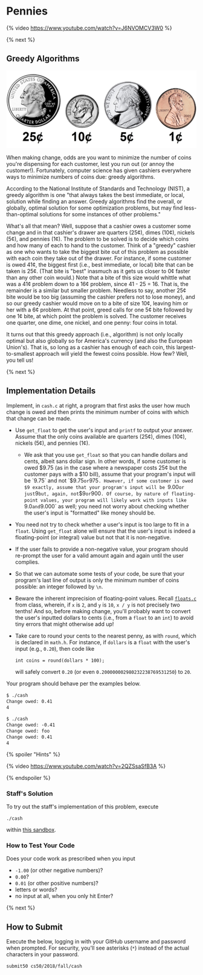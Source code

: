 # Pennies

{% video https://www.youtube.com/watch?v=J6NVOMCV3W0 %}

{% next %}

## Greedy Algorithms

<!-- http://mypieceofthe31415927.blogspot.com/2014/04/whats-wrong-with-these-us-coins.html -->
![US coins](coins.jpg)

When making change, odds are you want to minimize the number of coins you're dispensing for each customer, lest you run out (or annoy the customer!).  Fortunately, computer science has given cashiers everywhere ways to minimize numbers of coins due: greedy algorithms.

According to the National Institute of Standards and Technology (NIST), a greedy algorithm is one "that always takes the best immediate, or local, solution while finding an answer. Greedy algorithms find the overall, or globally, optimal solution for some optimization problems, but may find less-than-optimal solutions for some instances of other problems."

What's all that mean? Well, suppose that a cashier owes a customer some change and in that cashier's drawer are quarters (25¢), dimes (10¢), nickels (5¢), and pennies (1¢). The problem to be solved is to decide which coins and how many of each to hand to the customer. Think of a "greedy" cashier as one who wants to take the biggest bite out of this problem as possible with each coin they take out of the drawer. For instance, if some customer is owed 41¢, the biggest first (i.e., best immediate, or local) bite that can be taken is 25¢. (That bite is "best" inasmuch as it gets us closer to 0¢ faster than any other coin would.) Note that a bite of this size would whittle what was a 41¢ problem down to a 16¢ problem, since 41 - 25 = 16. That is, the remainder is a similar but smaller problem. Needless to say, another 25¢ bite would be too big (assuming the cashier prefers not to lose money), and so our greedy cashier would move on to a bite of size 10¢, leaving him or her with a 6¢ problem. At that point, greed calls for one 5¢ bite followed by one 1¢ bite, at which point the problem is solved. The customer receives one quarter, one dime, one nickel, and one penny: four coins in total.

It turns out that this greedy approach (i.e., algorithm) is not only locally optimal but also globally so for America's currency (and also the European Union's). That is, so long as a cashier has enough of each coin, this largest-to-smallest approach will yield the fewest coins possible. How few? Well, you tell us!

{% next %}

## Implementation Details

Implement, in `cash.c` at right, a program that first asks the user how much change is owed and then prints the minimum number of coins with which that change can be made.

* Use `get_float` to get the user's input and `printf` to output your answer. Assume that the only coins available are quarters (25¢), dimes (10¢), nickels (5¢), and pennies (1¢).
    * We ask that you use `get_float` so that you can handle dollars and cents, albeit sans dollar sign. In other words, if some customer is owed $9.75 (as in the case where a newspaper costs 25¢ but the customer pays with a $10 bill), assume that your program's input will be `9.75` and not `$9.75` or `975`. However, if some customer is owed $9 exactly, assume that your program's input will be `9.00` or just `9` but, again, not `$9` or `900`. Of course, by nature of floating-point values, your program will likely work with inputs like `9.0` and `9.000` as well; you need not worry about checking whether the user's input is "formatted" like money should be.
* You need not try to check whether a user's input is too large to fit in a `float`. Using `get_float` alone will ensure that the user's input is indeed a floating-point (or integral) value but not that it is non-negative.
* If the user fails to provide a non-negative value, your program should re-prompt the user for a valid amount again and again until the user complies.
* So that we can automate some tests of your code, be sure that your program's last line of output is only the minimum number of coins possible: an integer followed by `\n`.
* Beware the inherent imprecision of floating-point values. Recall [`floats.c`](https://sandbox.cs50.io/575cd269-8b4e-4a01-bc9f-3de38614b43e) from class, wherein, if `x` is `2`, and `y` is `10`, `x / y` is not precisely two tenths! And so, before making change, you'll probably want to convert the user's inputted dollars to cents (i.e., from a `float` to an `int`) to avoid tiny errors that might otherwise add up! 
* Take care to round your cents to the nearest penny, as with `round`, which is declared in `math.h`. For instance, if `dollars` is a `float` with the user's input (e.g., `0.20`), then code like

  ```
  int coins = round(dollars * 100);
  ```

  will safely convert `0.20` (or even `0.200000002980232238769531250`) to `20`.

Your program should behave per the examples below.

```
$ ./cash
Change owed: 0.41
4
```

```
$ ./cash
Change owed: -0.41
Change owed: foo
Change owed: 0.41
4
```

{% spoiler "Hints" %}

{% video https://www.youtube.com/watch?v=2QZSsaSfB3A %}

{% endspoiler %}

### Staff's Solution

To try out the staff's implementation of this problem, execute

```
./cash
```

within [this sandbox](https://sandbox.cs50.io/0551a578-189e-4989-9e89-99e41a4f2c6d).

### How to Test Your Code

Does your code work as prescribed when you input

* `-1.00` (or other negative numbers)?
* `0.00`?
* `0.01` (or other positive numbers)?
* letters or words?
* no input at all, when you only hit Enter?

{% next %}

## How to Submit

Execute the below, logging in with your GitHub username and password when prompted. For security, you'll see asterisks (`*`) instead of the actual characters in your password.

```
submit50 cs50/2018/fall/cash
```
